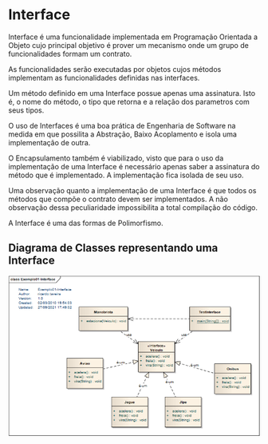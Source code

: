 # Interface 

> 
Interface é uma funcionalidade implementada em Programação Orientada a Objeto cujo principal objetivo é prover um mecanismo onde um grupo de funcionalidades formam um contrato. 
>
>
As funcionalidades serão executadas por objetos cujos métodos implementam as funcionalidades definidas nas interfaces.
>
>
Um método definido em uma Interface possue apenas uma assinatura. Isto é, o nome do método, o tipo que retorna e a relação dos parametros com seus tipos.
>
>
O uso de Interfaces é uma boa prática de Engenharia de Software na medida em que possilita a Abstração, Baixo Acoplamento e isola uma implementação de outra.
>
>
O Encapsulamento também é viabilizado, visto que para o uso da implementação de uma Interface é necessário apenas saber a assinatura do método que é implementado. A implementação fica isolada de seu uso.
>
>
Uma observação quanto a implementação de uma Interface é que todos os métodos que compõe o contrato devem ser implementados. A não observação dessa peculiaridade impossibilita a total compilação do código.
>
>
A Interface é uma das formas de Polimorfismo.
>
 

 

## Diagrama de Classes representando uma Interface

![This is a alt text.](/figuras/interface.png "Interface.")